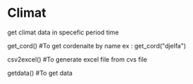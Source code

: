 # Climat
get climat data in specefic period time 

get_cord() #To get cordenaite by name ex : get_cord("djelfa")

csv2excel() #To generate excel file from cvs file

getdata() #To get data 
